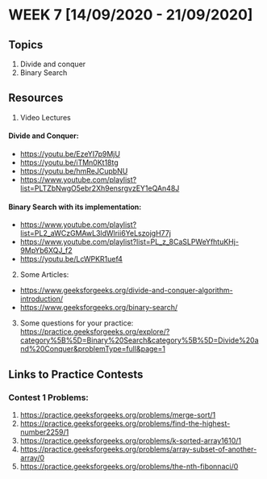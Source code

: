 # WEEK 7 [14/09/2020 - 21/09/2020]

## Topics

1. Divide and conquer
2. Binary Search

## Resources

1. Video Lectures
#### Divide and Conquer:
- https://youtu.be/EzeYI7p9MjU
- https://youtu.be/iTMn0Kt18tg
- https://youtu.be/hmReJCupbNU
- https://www.youtube.com/playlist?list=PLTZbNwgO5ebr2Xh9ensrgvzEY1eQAn48J

#### Binary Search with its implementation:
- https://www.youtube.com/playlist?list=PL2_aWCzGMAwL3ldWlrii6YeLszojgH77j
- https://www.youtube.com/playlist?list=PL_z_8CaSLPWeYfhtuKHj-9MpYb6XQJ_f2
- https://youtu.be/LcWPKR1uef4

2. Some Articles:
- https://www.geeksforgeeks.org/divide-and-conquer-algorithm-introduction/
- https://www.geeksforgeeks.org/binary-search/

3. Some questions for your practice:  https://practice.geeksforgeeks.org/explore/?category%5B%5D=Binary%20Search&category%5B%5D=Divide%20and%20Conquer&problemType=full&page=1


## Links to Practice Contests

### Contest 1 Problems:
1. https://practice.geeksforgeeks.org/problems/merge-sort/1
2. https://practice.geeksforgeeks.org/problems/find-the-highest-number2259/1
3. https://practice.geeksforgeeks.org/problems/k-sorted-array1610/1
4. https://practice.geeksforgeeks.org/problems/array-subset-of-another-array/0
5. https://practice.geeksforgeeks.org/problems/the-nth-fibonnaci/0
